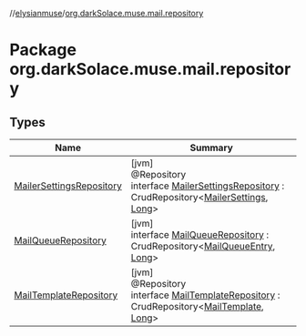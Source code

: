 //[elysianmuse](../../index.md)/[org.darkSolace.muse.mail.repository](index.md)

# Package org.darkSolace.muse.mail.repository

## Types

| Name | Summary |
|---|---|
| [MailerSettingsRepository](-mailer-settings-repository/index.md) | [jvm]<br>@Repository<br>interface [MailerSettingsRepository](-mailer-settings-repository/index.md) : CrudRepository&lt;[MailerSettings](../org.darkSolace.muse.mail.model/-mailer-settings/index.md), [Long](https://kotlinlang.org/api/latest/jvm/stdlib/kotlin/-long/index.html)&gt; |
| [MailQueueRepository](-mail-queue-repository/index.md) | [jvm]<br>interface [MailQueueRepository](-mail-queue-repository/index.md) : CrudRepository&lt;[MailQueueEntry](../org.darkSolace.muse.mail.model/-mail-queue-entry/index.md), [Long](https://kotlinlang.org/api/latest/jvm/stdlib/kotlin/-long/index.html)&gt; |
| [MailTemplateRepository](-mail-template-repository/index.md) | [jvm]<br>@Repository<br>interface [MailTemplateRepository](-mail-template-repository/index.md) : CrudRepository&lt;[MailTemplate](../org.darkSolace.muse.mail.model/-mail-template/index.md), [Long](https://kotlinlang.org/api/latest/jvm/stdlib/kotlin/-long/index.html)&gt; |
